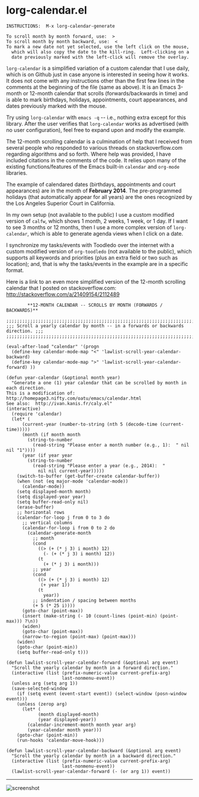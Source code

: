 lorg-calendar.el
================

    INSTRUCTIONS:  M-x lorg-calendar-generate

    To scroll month by month forward, use:  >
    To scroll month by month backward, use:  <
    To mark a new date not yet selected, use the left click on the mouse,
      which will also copy the date to the kill-ring.  Left-clicking on a
      date previously marked with the left-click will remove the overlay.

`lorg-calendar` is a simplified variation of a custom calendar that I use daily, which is on Github just in case anyone is interested in seeing how it works.  It does not come with any instructions other than the first few lines in the comments at the beginning of the file (same as above).  It is an Emacs 3-month or 12-month calendar that scrolls (forwards/backwards in time) and is able to mark birthdays, holidays, appointments, court appearances, and dates previously marked with the mouse.

Try using `lorg-calendar` with `emacs -q` -- i.e., nothing extra except for this library.  After the user verifies that `lorg-calendar` works as advertised (with no user configuration), feel free to expand upon and modify the example.

The 12-month scrolling calendar is a culmination of help that I received from several people who responded to various threads on stackoverflow.com regarding algorithms and so forth.  Where help was provided, I have included citations in the comments of the code.  It relies upon many of the existing functions/features of the Emacs built-in `calendar` and `org-mode` libraries.

The example of calendared dates (birthdays, appointments and court appearances) are in the month of **February 2014**.  The pre-programmed holidays (that automatically appear for all years) are the ones recognized by the Los Angeles Superior Court in California.

In my own setup (not available to the public) I use a custom modified version of `calfw`, which shows 1 month, 2 weeks, 1 week, or 1 day.  If I want to see 3 months or 12 months, then I use a more complex version of `lorg-calendar`, which is able to generate agenda views when I click on a date.

I synchronize my tasks/events with Toodledo over the internet with a custom modified version of `org-toodledo` (not available to the public), which supports all keywords and priorities (plus an extra field or two such as location); and, that is why the tasks/events in the example are in a specific format.

Here is a link to an even more simplified version of the 12-month scrolling calendar that I posted on stackoverflow.com:  http://stackoverflow.com/a/21409154/2112489

            **12-MONTH CALENDAR -- SCROLLS BY MONTH (FORWARDS / BACKWARDS)**

  <!-- language: lang-lisp -->

    ;;;;;;;;;;;;;;;;;;;;;;;;;;;;;;;;;;;;;;;;;;;;;;;;;;;;;;;;;;;;;;;;;;;;;;;;;;;;;;;;;;
    ;;; Scroll a yearly calendar by month -- in a forwards or backwards direction. ;;;
    ;;;;;;;;;;;;;;;;;;;;;;;;;;;;;;;;;;;;;;;;;;;;;;;;;;;;;;;;;;;;;;;;;;;;;;;;;;;;;;;;;;
    
    (eval-after-load "calendar" '(progn
      (define-key calendar-mode-map "<" 'lawlist-scroll-year-calendar-backward)
      (define-key calendar-mode-map ">" 'lawlist-scroll-year-calendar-forward) ))
    
    (defun year-calendar (&optional month year)
      "Generate a one (1) year calendar that can be scrolled by month in each direction.
    This is a modification of:  http://homepage3.nifty.com/oatu/emacs/calendar.html
    See also:  http://ivan.kanis.fr/caly.el"
    (interactive)
      (require 'calendar)
      (let* (
          (current-year (number-to-string (nth 5 (decode-time (current-time)))))
          (month (if month month
            (string-to-number
              (read-string "Please enter a month number (e.g., 1):  " nil nil "1"))))
          (year (if year year
            (string-to-number
              (read-string "Please enter a year (e.g., 2014):  "
                nil nil current-year)))))
        (switch-to-buffer (get-buffer-create calendar-buffer))
        (when (not (eq major-mode 'calendar-mode))
          (calendar-mode))
        (setq displayed-month month)
        (setq displayed-year year)
        (setq buffer-read-only nil)
        (erase-buffer)
        ;; horizontal rows
        (calendar-for-loop j from 0 to 3 do
          ;; vertical columns
          (calendar-for-loop i from 0 to 2 do
            (calendar-generate-month
              ;; month
              (cond
                ((> (+ (* j 3) i month) 12)
                  (- (+ (* j 3) i month) 12))
                (t
                  (+ (* j 3) i month)))
              ;; year
              (cond
                ((> (+ (* j 3) i month) 12)
                 (+ year 1))
                (t
                  year))
              ;; indentation / spacing between months
              (+ 5 (* 25 i))))
          (goto-char (point-max))
          (insert (make-string (- 10 (count-lines (point-min) (point-max))) ?\n))
          (widen)
          (goto-char (point-max))
          (narrow-to-region (point-max) (point-max)))
        (widen)
        (goto-char (point-min))
        (setq buffer-read-only t)))
    
    (defun lawlist-scroll-year-calendar-forward (&optional arg event)
      "Scroll the yearly calendar by month in a forward direction."
      (interactive (list (prefix-numeric-value current-prefix-arg)
                         last-nonmenu-event))
      (unless arg (setq arg 1))
      (save-selected-window
        (if (setq event (event-start event)) (select-window (posn-window event)))
        (unless (zerop arg)
          (let* (
                (month displayed-month)
                (year displayed-year))
            (calendar-increment-month month year arg)
            (year-calendar month year)))
        (goto-char (point-min))
        (run-hooks 'calendar-move-hook)))
    
    (defun lawlist-scroll-year-calendar-backward (&optional arg event)
      "Scroll the yearly calendar by month in a backward direction."
      (interactive (list (prefix-numeric-value current-prefix-arg)
                         last-nonmenu-event))
      (lawlist-scroll-year-calendar-forward (- (or arg 1)) event))
___

![screenshot](https://www.lawlist.com/images/calendar_example.png)